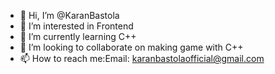 - 👋 Hi, I’m @KaranBastola
- 👀 I’m interested in Frontend
- 🌱 I’m currently learning C++
- 💞️ I’m looking to collaborate on making game with C++
- 📫 How to reach me:Email: karanbastolaofficial@gmail.com

<!---
KaranBastola1/KaranBastola1 is a ✨ special ✨ repository because its `README.md` (this file) appears on your GitHub profile.
You can click the Preview link to take a look at your changes.
--->
